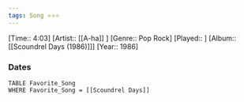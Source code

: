 ```yaml
---
tags: Song ⭐⭐⭐ 
---
```

[Time:: 4:03]
[Artist:: [[A-ha]] ]
[Genre:: Pop Rock]
[Played:: ]
[Album:: [[Scoundrel Days (1986)]]]
[Year:: 1986]
### Dates
````dataview
TABLE Favorite_Song
WHERE Favorite_Song = [[Scoundrel Days]]
````